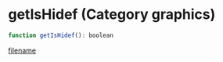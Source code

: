 # getIsHidef (Category graphics)

```js
function getIsHidef(): boolean
```

[filename](getIsHidef_m.md ':include')